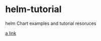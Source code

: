 # helm-tutorial
helm Chart examples and tutorial resoruces

[a link](https://devopscube.com/create-helm-chart/)
